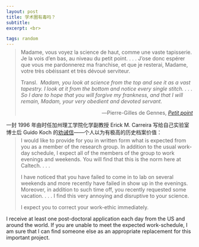 ```yaml
---
layout: post
title: 学术圈有毒吗？
subtitle: 
excerpt: <br>

tags: random
---
```


> <p class="quote" style="margin-top:-0.67em">
> Madame, vous voyez la science de haut, comme une vaste tapisserie. Je la vois d’en bas, au niveau du petit point. <nobr>. . .</nobr> J’ose donc espérer que vous me pardonnerez ma franchise, et que je resterai, Madame, votre très obéissant et très dévoué serviteur. </p> 
>
> <p class="quote-transl"> 
> Transl.&nbsp; <i> Madam, you look at science from the top and see it as a vast tapestry. I look at it from the bottom and notice every single stitch. <nobr>. . .</nobr> So I dare to hope that you will forgive my frankness, and that I will remain, Madam, your very obedient and devoted servant. </i> </p>
><p align="right" class="quote-ttl"> ―Pierre-Gilles de Gennes, <a href="https://archive.org/details/petitpoint0000genn/page/7/mode/2up"><nobr> <i>Petit point</i> </nobr> </a> </p>


一封 <span class='num'>1996</span> 年由时任加州理工学院化学副教授 <span class='reg'>Erick M. Carreira</span> 写给自己实验室博士后 <span class='reg'>Guido Koch</span> 的<a href="https://forbetterscience.com/2020/09/06/new-jacs-eic-erick-carreira-correct-your-work-ethic-immediately/comment-page-2/">劝诫信</a>——个人以为有极高的历史档案价值：

> <p class="quote" style="margin-top:-0.67em">
> I would like to provide for you in written form what is expected from you as a member of the research group. In addition to the usual work-day schedule, I expect all of the members of the group to work evenings and weekends. You will find that this is the norm here at Caltech. <nobr>. . .</nobr></p> 
>
> <p class="quote">
> I have noticed that you have failed to come in to lab on several weekends and more recently have failed in show up in the evenings. Moreover, in addition to such time off, you recently requested some vacation. <nobr>. . .</nobr> I find this very annoying and disruptive to your science. </p> 
>
> <p class="quote">
> I expect you to correct your work-ethic immediately. </p> 
>
> <p class="quote">
I receive at least one post-doctoral application each day from the US and around the world. If you are unable to meet the expected work-schedule, I am sure that l can find someone else as an appropriate replacement for this important project. </p> 



<br>















